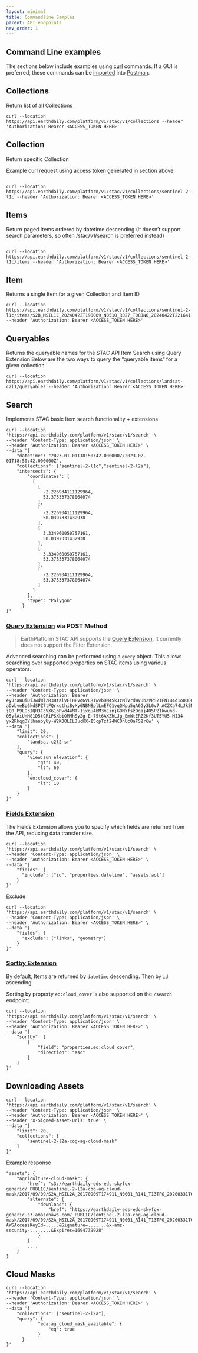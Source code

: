 ```yaml
---
layout: minimal
title: Commandline Samples
parent: API endpoints
nav_order: 1
---
```


## Command Line examples
The sections below include examples using [curl](https://curl.se/) commands. If a GUI is preferred, these commands can be [imported](https://learning.postman.com/docs/getting-started/importing-and-exporting-data/#importing-with-curl-commands) into [Postman](https://www.postman.com/).

## Collections 
Return list of all Collections 

```
curl --location https://api.earthdaily.com/platform/v1/stac/v1/collections --header 'Authorization: Bearer <ACCESS_TOKEN HERE>'
```


## Collection

Return specific Collection 

Example curl request using access token generated in section above:

```

curl --location https://api.earthdaily.com/platform/v1/stac/v1/collections/sentinel-2-l1c --header 'Authorization: Bearer <ACCESS_TOKEN HERE>'

```

## Items 
Return paged Items ordered by datetime descending (It doesn’t support search parameters, so often /stac/v1/search is preferred instead)

```

curl --location https://api.earthdaily.com/platform/v1/stac/v1/collections/sentinel-2-l1c/items --header 'Authorization: Bearer <ACCESS_TOKEN HERE>'

```


## Item 
Returns a single Item for a given Collection and Item ID

```
curl --location https://api.earthdaily.com/platform/v1/stac/v1/collections/sentinel-2-l1c/items/S2B_MSIL1C_20240422T190009_N0510_R027_T08JNQ_20240422T221641 --header 'Authorization: Bearer <ACCESS_TOKEN HERE>'
```

## Queryables 
Returns the queryable names for the STAC API Item Search using Query Extension
Below are the two ways to query the “queryable items“ for a given collection

```
curl --location https://api.earthdaily.com/platform/v1/stac/v1/collections/landsat-c2l1/queryables --header 'Authorization: Bearer <ACCESS_TOKEN HERE>'
```

## Search  

Implements STAC basic Item search functionality  + extensions 

```
curl --location 'https://api.earthdaily.com/platform/v1/stac/v1/search' \
--header 'Content-Type: application/json' \
--header 'Authorization: Bearer <ACCESS_TOKEN HERE>' \
--data '{
    "datetime": "2023-01-01T18:50:42.000000Z/2023-02-01T18:50:42.000000Z",
    "collections": ["sentinel-2-l1c","sentinel-2-l2a"],
    "intersects": {
        "coordinates": [
          [
            [
              -2.226934111129964,
              53.375337378064074
            ],
            [
              -2.226934111129964,
              50.0397331432938
            ],
            [
              3.334960050757161,
              50.0397331432938
            ],
            [
              3.334960050757161,
              53.375337378064074
            ],
            [
              -2.226934111129964,
              53.375337378064074
            ]
          ]
        ],
        "type": "Polygon"
      }
}'
```
### **[Query Extension](https://github.com/stac-api-extensions/query) via POST Method**

>EarthPlatform STAC API supports the [Query Extension](https://github.com/stac-api-extensions/query). It currently does not support the Filter Extension.

Advanced searching can be performed using a `query` object. This allows searching over supported properties on STAC items using various operators.

```
curl --location 'https://api.earthdaily.com/platform/v1/stac/v1/search' \
--header 'Content-Type: application/json' \
--header 'Authorization: Bearer eyJraWQiOiJwdWlZR3BtalVETHFvdGVLR1wvbDM4SkJzMlVrdWVUb2VPS21EN1B4d1o0OD0iLCJhbGciOiJSUzI1NiJ9.eyJzdWIiOiI0dmowNHBwMnM0OWdsaGlnNnAxZ2VkZDNmbSIsInRva2VuX3VzZSI6ImFjY2VzcyIsInNjb3BlIjoiYWNjb3VudElkOnVzZXJJZFwvTTliTVlLYmlXRk4yZldBWnBlenhzdDozYTI1MmIzYjI2ZWQ0Y2FmYTI5ODA5ZWM3ZWExYzU2OCIsImF1dGhfdGltZSI6MTcxOTI1MTg5OCwiaXNzIjoiaHR0cHM6XC9cL2NvZ25pdG8taWRwLnVzLWVhc3QtMS5hbWF6b25hd3MuY29tXC91cy1lYXN0LTFfeGN3T3dseWlmIiwiZXhwIjoxNzE5MjU1NDk4LCJpYXQiOjE3MTkyNTE4OTgsInZlcnNpb24iOjIsImp0aSI6IjhkY2Y1NmY5LWU2Y2ItNDVmYS1hODY5LTMzZmY2OThlY2ExYiIsImNsaWVudF9pZCI6IjR2ajA0cHAyczQ5Z2xoaWc2cDFnZWRkM2ZtIn0.E41hOMFyESoS393u4GRCvySP6-aDvbyeBp6kdSPZ7tFQrxqthiByXy6NBN8plLmEFO1vqQHpu5gA6Gy3L0v7_ACZXa74LJk5MvbtTCmoMh9QlFrCkaTpjGmpzEIjDwn_KRumrhf5d_omE6GpeE6vrz4I9-jQ0_P9LO3IQH3CcVX61oRvd44MT-1jxgu4bM3mEinjGOMYfszOgaj4O5PZ1kwund-05yfAiUnM81D5tCRiPSXbiOMMhSy2g-E-75t6AXZhLJg_EmWtERZ2Kf3UT5YU5-MI34-yx2RkqgDYlhanbyUy-W2K0OLILJucKX-I5cpTzt24WCOnUc0aFS2r6w' \
--data '{
    "limit": 20,
    "collections": [
        "landsat-c2l2-sr"
    ],
    "query": {
        "view:sun_elevation": {
            "gt": 40,
            "lt": 60
        },
        "eo:cloud_cover": {
            "lt": 10
        }
    }
}'
```

### [Fields Extension](https://github.com/stac-api-extensions/fields)
The Fields Extension allows you to specify which fields are returned from the API, reducing data transfer size. 

```
curl --location 'https://api.earthdaily.com/platform/v1/stac/v1/search' \
--header 'Content-Type: application/json' \
--header 'Authorization: Bearer <ACCESS_TOKEN HERE>' \
--data '{
    "fields": {
      "include": ["id", "properties.datetime", "assets.aot"]
    }
}'
```

Exclude 

```
curl --location 'https://api.earthdaily.com/platform/v1/stac/v1/search' \
--header 'Content-Type: application/json' \
--header 'Authorization: Bearer <ACCESS_TOKEN HERE>' \
--data '{
    "fields": {
      "exclude": ["links", "geometry"]
    }
}'
```

### [Sortby Extension](https://github.com/stac-api-extensions/sort)
By default, Items are returned by `datetime` descending. Then by `id` ascending.

Sorting by property `eo:cloud_cover` is also supported on the `/search` endpoint:

```
curl --location 'https://api.earthdaily.com/platform/v1/stac/v1/search' \
--header 'Content-Type: application/json' \
--header 'Authorization: Bearer <ACCESS_TOKEN HERE>' \
--data '{
    "sortby": [
        {
            "field": "properties.eo:cloud_cover",
            "direction": "asc"
        }
    ]
}'
```

## Downloading Assets

```
curl --location 'https://api.earthdaily.com/platform/v1/stac/v1/search' \
--header 'Content-Type: application/json' \
--header 'Authorization: Bearer <ACCESS_TOKEN HERE>' \
--header 'X-Signed-Asset-Urls: true' \
--data '{
    "limit": 20,
    "collections": [
        "sentinel-2-l2a-cog-ag-cloud-mask"
    ]
}'

```

Example response
```
"assets": {
    "agriculture-cloud-mask": {
        "href": "s3://earthdaily-eds-edc-skyfox-generic/_PUBLIC/sentinel-2-l2a-cog-ag-cloud-mask/2017/09/09/S2A_MSIL2A_20170909T174911_N0001_R141_T13TFG_20200331T022338.SAFE_AG_CLOUD_MASK_20230412004218/S2A_MSIL2A_20170909T174911_N0001_R141_T13TFG_20200331T022338.SAFE_AG_CLOUD_MASK_20230412004218.tif",
        "alternate": {
            "download": {
                "href": "https://earthdaily-eds-edc-skyfox-generic.s3.amazonaws.com/_PUBLIC/sentinel-2-l2a-cog-ag-cloud-mask/2017/09/09/S2A_MSIL2A_20170909T174911_N0001_R141_T13TFG_20200331T022338.SAFE_AG_CLOUD_MASK_20230412004218/S2A_MSIL2A_20170909T174911_N0001_R141_T13TFG_20200331T022338.SAFE_AG_CLOUD_MASK_20230412004218.tif?AWSAccessKeyId=.....&Signature=.......&x-amz-security-........&Expires=1694739928"
            }
        }
        ....
    }
}
```

## Cloud Masks

```
curl --location 'https://api.earthdaily.com/platform/v1/stac/v1/search' \
--header 'Content-Type: application/json' \
--header 'Authorization: Bearer <ACCESS_TOKEN HERE>' \
--data '{
    "collections": ["sentinel-2-l2a"],
    "query": {
            "eda:ag_cloud_mask_available": {
                "eq": true
            }
      }
}'
```